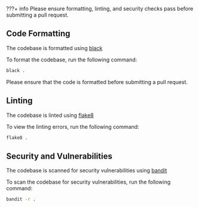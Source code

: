 ???+ info
        Please ensure formatting, linting, and security checks pass before submitting a pull request.

## Code Formatting

The codebase is formatted using [black](https://github.com/psf/black)

To format the codebase, run the following command:

```bash
black .
```

Please ensure that the code is formatted before submitting a pull request.

## Linting

The codebase is linted using [flake8](https://flake8.pycqa.org/en/latest/)

To view the linting errors, run the following command:

```bash
flake8 .
```

## Security and Vulnerabilities

The codebase is scanned for security vulnerabilities using [bandit](https://github.com/PyCQA/bandit)

To scan the codebase for security vulnerabilities, run the following command:

```bash
bandit -r .
```